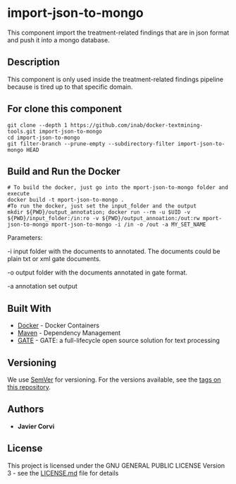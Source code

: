 # import-json-to-mongo

This component import the treatment-related findings that are in json format and push it into a mongo database.

## Description 

This component is only used inside the treatment-related findings pipeline because is tired up to that specific domain.

## For clone this component

	git clone --depth 1 https://github.com/inab/docker-textmining-tools.git import-json-to-mongo
	cd import-json-to-mongo
	git filter-branch --prune-empty --subdirectory-filter import-json-to-mongo HEAD

## Build and Run the Docker 

	# To build the docker, just go into the mport-json-to-mongo folder and execute
	docker build -t mport-json-to-mongo .
	#To run the docker, just set the input_folder and the output
	mkdir ${PWD}/output_annotation; docker run --rm -u $UID -v ${PWD}/input_folder:/in:ro -v ${PWD}/output_annoation:/out:rw mport-json-to-mongo mport-json-to-mongo -i /in -o /out -a MY_SET_NAME	
Parameters:
<p>
-i input folder with the documents to annotated. The documents could be plain txt or xml gate documents.
</p>
<p>
-o output folder with the documents annotated in gate format.
</p>
<p>
-a annotation set output
</p>

## Built With

* [Docker](https://www.docker.com/) - Docker Containers
* [Maven](https://maven.apache.org/) - Dependency Management
* [GATE](https://gate.ac.uk/overview.html) - GATE: a full-lifecycle open source solution for text processing

## Versioning

We use [SemVer](http://semver.org/) for versioning. For the versions available, see the [tags on this repository](https://github.com/inab/docker-textmining-tools/edit/master/nlp-standard-preprocessing/tags). 

## Authors

* **Javier Corvi** 


## License

This project is licensed under the GNU GENERAL PUBLIC LICENSE Version 3 - see the [LICENSE.md](LICENSE.md) file for details
	
		
